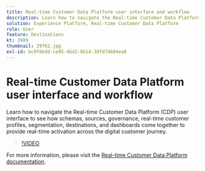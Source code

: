 ```yaml
---
title: Real-time Customer Data Platform user interface and workflow
description: Learn how to navigate the Real-time Customer Data Platform (CDP) user interface to see how schemas, sources, governance, real-time customer profiles, segmentation, destinations, and dashboards come together to provide real-time activation across the digital customer journey.
solution: Experience Platform, Real-time Customer Data Platform
role: User
feature: Destinations
kt: 3989
thumbnail: 29762.jpg
exl-id: bc9fdedd-ce95-4bd2-8b14-30fd74604ea8
---
```

# Real-time Customer Data Platform user interface and workflow

Learn how to navigate the Real-time Customer Data Platform (CDP) user interface to see how schemas, sources, governance, real-time customer profiles, segmentation, destinations, and dashboards come together to provide real-time activation across the digital customer journey.

>[!VIDEO](https://video.tv.adobe.com/v/29762?quality=12&learn=on)

For  more information, please visit the [Real-time Customer Data Platform documentation](https://experienceleague.adobe.com/docs/experience-platform/rtcdp/overview.html).
